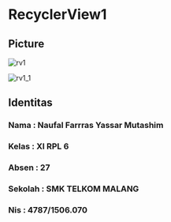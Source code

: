 # RecyclerView1

<h2> Picture </h2>

![rv1](https://cloud.githubusercontent.com/assets/22125595/19987753/507fd134-a24f-11e6-86af-ab9f80d9d23e.png)

![rv1_1](https://cloud.githubusercontent.com/assets/22125595/19987754/509dd1d4-a24f-11e6-9981-3b283ab23a1b.png)

<h2> Identitas </h2>
<h3> Nama     : Naufal Farrras Yassar Mutashim </h3>
<h3> Kelas    : XI RPL 6 </h3>
<h3> Absen    : 27 </h3>
<h3> Sekolah  : SMK TELKOM MALANG </h3>
<h3> Nis      : 4787/1506.070 </h3>
